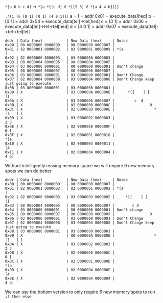 `*[a 6 b c d]` -> `*[a *[[c d] 0 *[[2 3] 0 *[a 4 4 b]]]]`

`.*(1 [6 [0 1] [0 1] [4 0 1]])`
a = 1       = addr 0x01 = execute_data[hed]
b = [0 1]   = addr 0x04 = execute_data[tel]->tel[hed]
c = [0 1]   = addr 0x06 = execute_data[tel]->tel->tel[hed]
d = [4 0 1] = addr 0x07 = execute_data[tel]->tel->tel[tel]

```
Addr | Data (hex)           | New Data (hex)     | Notes
0x00 | 00 0000000 0000009   | 00 0000000 0000007 |
0x01 | 82 0000001 0000002   | 82 0000001 0000009 | *[a                                        ]
0x02 | 02 0000006 0000003   | 03 0000006 0000003 | 
0x03 | 00 0000004 0000005   | 80 0000004 0000005 | 
0x04 | 03 0000000 0000001   | 80 0000000 0000001 | Don't change
0x05 | 00 0000006 0000007   | 80 0000006 0000007 | 
0x06 | 03 0000000 0000001   | 03 0000000 0000001 | Don't Change
0x07 | 02 0000004 0000008   | 03 0000004 0000008 | Don't Change keep just going to execute
0x08 | 03 0000000 0000001   | 03 0000000 0000001 | 
0x09 | X                    | 83 000000A 000000B |      *[[    ] [                          ]]
0x0A | X                    | 03 0000006 0000007 |         c  d    
0x0B | X                    | 02 0000000 000000C |                0  
0x0C | X                    | 82 000000D 000000E |                  *[[   ] [
0x0D | X                    | 03 0000002 0000003 |                     2 3   
0x0E | X                    | 02 0000000 000000F |                           0 [  
0x0F | X                    | 82 0000001 0000010 |                              *[a
0x10 | X                    | 02 0000004 0000011 |                                  [4 
0x11 | X                    | 02 0000004 0000004 |                                     4 b]
```
Without intelligently reusing memory space we will require 9 new memory spots we can do better


```
Addr | Data (hex)           | New Data (hex)     | Notes
0x00 | 00 0000000 0000009   | 00 0000000 0000007 |
0x01 | 82 0000001 0000002   | 82 0000001 0000002 | *[a                                        ]
0x02 | 02 0000006 0000003   | 03 0000003 0000005 |     *[[    ] [                          ]] 
0x03 | 00 0000004 0000005   | 80 0000006 0000007 |        c d
0x04 | 03 0000000 0000001   | 80 0000000 0000001 | Don't change
0x05 | 00 0000006 0000007   | 80 0000000 0000009 |                0 
0x06 | 03 0000000 0000001   | 03 0000000 0000001 | Don't Change
0x07 | 02 0000004 0000008   | 03 0000004 0000008 | Don't Change keep just going to execute
0x08 | 03 0000000 0000001   | 03 0000000 0000001 | 
0x09 | X                    | 80 000000A 000000B |                  *[[   ] [
0x0A | X                    | 03 0000002 0000003 |                     2 3    
0x0B | X                    | 02 0000000 000000C |                           0 [  
0x0C | X                    | 82 0000001 000000D |                              *[a
0x0D | X                    | 02 0000004 000000E |                                  [4 
0x0E | X                    | 02 0000004 0000004 |                                     4 b]
```

We can use the bottom version to only require 6 new memory spots to run `if then else`
